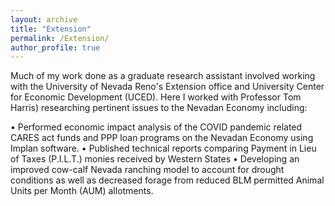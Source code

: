```yaml
---
layout: archive
title: "Extension"
permalink: /Extension/
author_profile: true
---
```



Much of my work done as a graduate research assistant involved working with the University of Nevada Reno's Extension office and University Center for Economic Development (UCED). Here I worked with Professor Tom Harris) researching pertinent issues to the Nevadan Economy including:

•	Performed economic impact analysis of the COVID pandemic related CARES act funds and PPP loan programs on the Nevadan Economy using Implan software.
•	Published technical reports comparing Payment in Lieu of Taxes (P.I.L.T.) monies received by Western States 
•	Developing an improved cow-calf Nevada ranching model to account for drought conditions as well as decreased forage from reduced BLM permitted Animal Units per Month (AUM) allotments.



